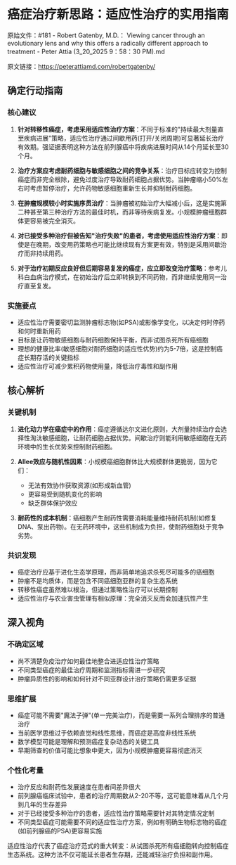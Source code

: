 # 癌症治疗新思路：适应性治疗的实用指南

原始文件：#181 - Robert Gatenby, M.D.： Viewing cancer through an evolutionary lens and why this offers a radically different approach to treatment - Peter Attia (3_20_2025 9：58：30 PM).md

原文链接：https://peterattiamd.com/robertgatenby/

## 确定行动指南

### 核心建议
1. **针对转移性癌症，考虑采用适应性治疗方案**：不同于标准的"持续最大剂量直至疾病进展"策略，适应性治疗通过间歇用药(打开/关闭周期)可显著延长治疗有效期。强证据表明这种方法在前列腺癌中将疾病进展时间从14个月延长至30个月。

2. **治疗方案应考虑耐药细胞与敏感细胞之间的竞争关系**：治疗目标应转变为控制癌症而非完全根除，避免过度治疗导致耐药细胞占据优势。当肿瘤缩小50%左右时考虑暂停治疗，允许药物敏感细胞重新生长并抑制耐药细胞。

3. **在肿瘤规模较小时实施序贯治疗**：当肿瘤被初始治疗大幅减小后，这是实施第二种甚至第三种治疗方法的最佳时机，而非等待疾病复发。小规模肿瘤细胞群体更容易被完全消灭。

4. **对已接受多种治疗但被告知"治疗失败"的患者，考虑使用适应性治疗方案**：即使是在晚期，改变用药策略也可能比继续现有方案更有效，特别是采用间歇治疗而非持续用药。

5. **对于治疗初期反应良好但后期容易复发的癌症，应立即改变治疗策略**：参考儿科白血病治疗模式，在初始治疗后立即转换到不同药物，而非继续使用同一治疗直至复发。

### 实施要点
- 适应性治疗需要密切监测肿瘤标志物(如PSA)或影像学变化，以决定何时停药和何时重新用药
- 目标是让药物敏感细胞与耐药细胞保持平衡，而非试图杀死所有癌细胞
- 理想的健康比率(敏感细胞对耐药细胞的适应性优势)约为5-7倍，这是控制癌症长期存活的关键指标
- 适应性治疗可减少累积药物使用量，降低治疗毒性和副作用

## 核心解析

### 关键机制
1. **进化动力学在癌症中的作用**：癌症遵循达尔文进化原则，大剂量持续治疗会选择性淘汰敏感细胞，让耐药细胞占据优势。间歇治疗则能利用敏感细胞在无药环境中的生长优势来控制耐药细胞。

2. **Allee效应与随机性因素**：小规模癌细胞群体比大规模群体更脆弱，因为它们：
   - 无法有效协作获取资源(如形成新血管)
   - 更容易受到随机变化的影响
   - 缺乏群体保护效应

3. **耐药性的成本机制**：癌细胞产生耐药性需要消耗能量维持耐药机制(如修复DNA、泵出药物)。在无药环境中，这些机制成为负担，使耐药细胞处于竞争劣势。

### 共识发现
- 癌症治疗应基于进化生态学原理，而非简单地追求杀死尽可能多的癌细胞
- 肿瘤不是均质体，而是包含不同癌细胞亚群的复杂生态系统
- 转移性癌症虽然难以根治，但通过策略性治疗可以长期控制
- 适应性治疗与农业害虫管理有相似原理：完全消灭反而会加速抗性产生

## 深入视角

### 不确定区域
- 尚不清楚免疫治疗如何最佳地整合进适应性治疗策略
- 不同类型癌症的最佳治疗周期和监测指标需进一步研究
- 肿瘤异质性的影响和如何针对不同亚群设计治疗策略仍需更多证据

### 思维扩展
- 癌症可能不需要"魔法子弹"(单一完美治疗)，而是需要一系列合理排序的普通治疗
- 当前医学思维过于依赖直觉和线性思维，而癌症是高度非线性系统
- 数学模型可能是理解和预测癌症复杂动态的关键工具
- 早期筛查的价值可能比想象中更大，因为小规模肿瘤更容易彻底消灭

### 个性化考量
- 治疗反应和耐药性发展速度在患者间差异很大
- 前列腺癌临床试验中，患者的治疗周期数从2-20不等，这可能意味着从几个月到几年的生存差异
- 对于已经接受多种治疗的患者，适应性治疗策略需要针对其特定情况定制
- 不同类型癌症可能需要不同的适应性治疗方案，例如有明确生物标志物的癌症(如前列腺癌的PSA)更容易实施

适应性治疗代表了癌症治疗范式的重大转变：从试图杀死所有癌细胞转向控制癌症生态系统。这种方法不仅可能延长患者生存期，还能减轻治疗负担和副作用。